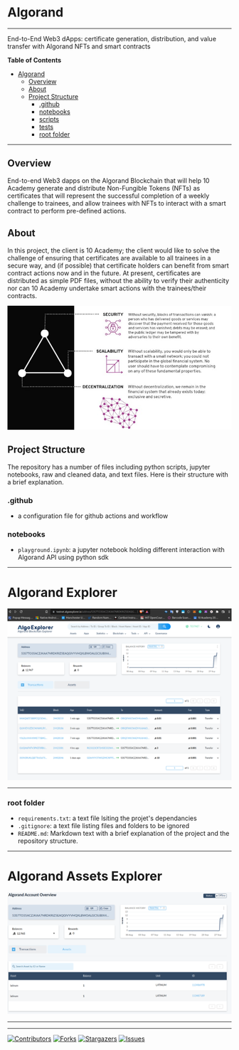 # Algorand


***

End-to-End Web3 dApps: certificate generation, distribution, and value transfer with Algorand NFTs and smart contracts

**Table of Contents**
- [Algorand](#Algorand)
  - [Overview](#overview)
  - [About](#about)
  - [Project Structure](#project-structure)
    - [.github](#.github)
    - [notebooks](#notebooks)
    - [scripts](#scripts)
    - [tests](#tests)
    - [root folder](#root-folder)

***

## Overview

End-to-end Web3 dapps on the Algorand Blockchain that will help 10 Academy generate and distribute Non-Fungible Tokens (NFTs) as certificates that will represent the successful completion of a weekly challenge to trainees, and allow trainees with NFTs to interact with a smart contract to perform pre-defined actions.  


## About


In this project, the client is 10 Academy; the client would like to solve the challenge of ensuring that certificates are available to all trainees in a secure way, and (if possible) that certificate holders can benefit from smart contract actions now and in the future.  At present, certificates are distributed as simple PDF files, without the ability to verify their authenticity nor can 10 Academy undertake smart actions with the trainees/their contracts.


![Alt text](alg.jpeg?raw=true "Why Algorand")


## Project Structure
The repository has a number of files including python scripts, jupyter notebooks, raw and cleaned data, and text files. Here is their structure with a brief explanation.


### .github
- a configuration file for github actions and workflow


### notebooks
- `playground.ipynb`: a jupyter notebook holding different interaction with Algorand API using python sdk


***
# Algorand Explorer
![Alt text](explorer_img_1.png?raw=true "Tech stack")

***

### root folder
- `requirements.txt`: a text file lsiting the projet's dependancies
- `.gitignore`: a text file listing files and folders to be ignored
- `README.md`: Markdown text with a brief explanation of the project and the repository structure.


***
# Algorand Assets Explorer
![Alt text](explorer_img_3.png?raw=true "Tech stack")

***

***

[![Contributors][contributors-shield]][contributors-url]
[![Forks][forks-shield]][forks-url]
[![Stargazers][stars-shield]][stars-url]
[![Issues][issues-shield]][issues-url]


[contributors-shield]: https://img.shields.io/github/contributors/natyrix/algorand.svg?style=for-the-badge
[contributors-url]: https://github.com/natyrix/algorand/graphs/contributors
[forks-shield]: https://img.shields.io/github/forks/natyrix/algorand.svg?style=for-the-badge
[forks-url]: https://github.com/natyrix/algorand/network/members
[stars-shield]: https://img.shields.io/github/stars/natyrix/algorand.svg?style=for-the-badge
[stars-url]: https://github.com/natyrix/algorand/stargazers
[issues-shield]: https://img.shields.io/github/issues/natyrix/algorand.svg?style=for-the-badge
[issues-url]: https://github.com/natyrix/algorand/issues